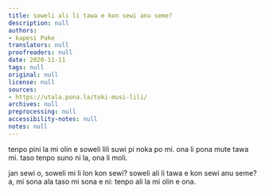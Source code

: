 ```yaml
---
title: soweli ali li tawa e kon sewi anu seme?
description: null
authors:
- kapesi Pake
translators: null
proofreaders: null
date: 2020-11-11
tags: null
original: null
license: null
sources:
- https://utala.pona.la/toki-musi-lili/
archives: null
preprocessing: null
accessibility-notes: null
notes: null
---
```


tenpo pini la mi olin e soweli lili suwi pi noka po mi. ona li pona mute tawa mi. taso tenpo suno ni la, ona li moli.

jan sewi o, soweli mi li lon kon sewi? soweli ali li tawa e kon sewi anu seme? a, mi sona ala taso mi sona e ni: tenpo ali la mi olin e ona.
